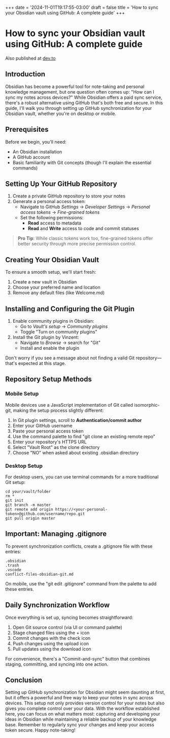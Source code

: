 +++
date = '2024-11-01T19:17:55-03:00'
draft = false
title = 'How to sync your Obsidian vault using GitHub: A complete guide'
+++
# How to sync your Obsidian vault using GitHub: A complete guide

Also published at [dev.to](https://dev.to/padiazg/how-to-sync-your-obsidian-vault-using-github-a-complete-guide-2l08)

## Introduction

Obsidian has become a powerful tool for note-taking and personal knowledge management, but one question often comes up: "How can I sync my notes across devices?" While Obsidian offers a paid sync service, there's a robust alternative using GitHub that's both free and secure. In this guide, I'll walk you through setting up GitHub synchronization for your Obsidian vault, whether you're on desktop or mobile.

## Prerequisites

Before we begin, you'll need:
- An Obsidian installation
- A GitHub account
- Basic familiarity with Git concepts (though I'll explain the essential commands)

## Setting Up Your GitHub Repository

1. Create a private GitHub repository to store your notes
2. Generate a personal access token:
   - Navigate to GitHub *Settings* → *Developer Settings* → *Personal access tokens* → *Fine-grained tokens*
   - Set the following permissions:
     - **Read** access to metadata
     - **Read** and **Write** access to code and commit statuses

> **Pro Tip**: While classic tokens work too, fine-grained tokens offer better security through more precise permission control.

## Creating Your Obsidian Vault

To ensure a smooth setup, we'll start fresh:

1. Create a new vault in Obsidian
2. Choose your preferred name and location
3. Remove any default files (like Welcome.md)

## Installing and Configuring the Git Plugin

1. Enable community plugins in Obsidian:
   - Go to *Vault's setup* → *Community plugins*
   - Toggle "Turn on community plugins"
2. Install the Git plugin by Vinzent:
   - Navigate to *Browse* → search for "Git"
   - Install and enable the plugin
   
Don't worry if you see a message about not finding a valid Git repository—that's expected at this stage.

## Repository Setup Methods

### Mobile Setup

Mobile devices use a JavaScript implementation of Git called isomorphic-git, making the setup process slightly different:

1. In Git plugin settings, scroll to **Authentication/commit author**
2. Enter your GitHub username
3. Paste your personal access token
4. Use the command palette to find "git clone an existing remote repo"
5. Enter your repository's HTTPS URL
6. Select "Vault Root" as the clone directory
7. Choose "NO" when asked about existing .obsidian directory

### Desktop Setup

For desktop users, you can use terminal commands for a more traditional Git setup:

```shell
cd your/vault/folder
rm *
git init
git branch -m master
git remote add origin https://<your-personal-token>@github.com/username/repo.git
git pull origin master
```
## Important: Managing .gitignore
To prevent synchronization conflicts, create a .gitignore file with these entries:
```
.obsidian
.trash
.vscode
conflict-files-obsidian-git.md
```
On mobile, use the "git edit .gitignore" command from the palette to add these entries.

## Daily Synchronization Workflow
Once everything is set up, syncing becomes straightforward:

1. Open Git source control (via UI or command palette)
2. Stage changed files using the + icon
3. Commit changes with the check icon
4. Push changes using the upload icon
5. Pull updates using the download icon

For convenience, there's a "Commit-and-sync" button that combines staging, committing, and syncing into one action.

## Conclusion
Setting up GitHub synchronization for Obsidian might seem daunting at first, but it offers a powerful and free way to keep your notes in sync across devices. This setup not only provides version control for your notes but also gives you complete control over your data. With the workflow established here, you can focus on what matters most: capturing and developing your ideas in Obsidian while maintaining a reliable backup of your knowledge base.
Remember to regularly sync your changes and keep your access token secure. Happy note-taking!